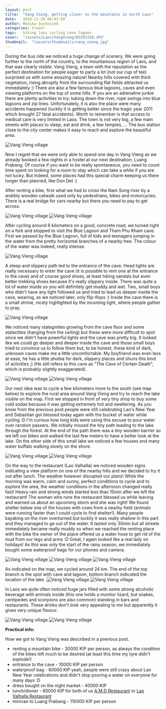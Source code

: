 ```yaml
---
layout: post
title:  "Vang Vieng, getting closer to the mountains in north Laos"
date:   2018-11-20 08:43:59
author: Monika Suchoszek
categories: travel
tags:	hiking laos cycling cave lagoon 
cover:  "/assets/Laos/VangVieng/DSC03339.JPG"
thumbnail:  "/assets/thumbnails/vang_vieng.jpg"
---
```


During the bus ride we noticed a huge change of scenery. We were going further to the north of the country, to the mountainous region of Laos, and that was clearly visible. Vang Vieng, a town with the 
reputation as the perfect destination for people eager to party a lot (not our cup of tee) surprised us with some amazing nature! Nearby hills covered with thick vegetation, rising
abruptly from the surrounding flat fields attracted us immediately :) There are also a few famous blue lagoons, caves and even viewing platforms on the top of some hills.
If you are an adrenaline junkie there are plenty activities to try: tubing down the river, rope swings into blue lagoons and zip lines. Unfortunately, it is also the place were many 
accidents happened (luckily it is getting better since the tragic year 2011 which brought 27 fatal accidents). Worth to remember is that access to medical care is very limited in Laos.
The town is not very big, a few main streets with places to sleep, eat and drink, a few temples, ... The bus station close to the city center makes it easy to reach and explore the beautiful area.

<img src="/assets/Laos/VangVieng/DSC03419.JPG" alt="Vang Vieng village" />

Now I regret that we were only able to spend one day in Vang Vieng as we already booked a few nights in a hostel at our next destination, Luang Prabang. Of course if you want to be really 
spontaneous, you need to count time spent on looking for a room to stay which can take a while if you are not lucky. But indeed, some places had this special charm keeping us
there longer than planned, like Don Det :)
  
After renting a bike, first what we had to cross the Nam Song river by a wobbly wooden catwalk
used only by pedestrians, bikes and motorcycles. There is a real bridge for cars nearby but there you need to pay to get across.

<img src="/assets/Laos/VangVieng/DSC03341.JPG" alt="Vang Vieng village" />
<img src="/assets/Laos/VangVieng/DSC03343.JPG" alt="Vang Vieng village" />

After cycling around 6 kilometers on a good, concrete road, we turned right on a fork and stopped to visit the Blue Lagoon and Tham Phu Kham cave. First we
passed by the Blue Lagoon, full of kids and teenagers jumping in the water from the pretty horizontal branches of a nearby tree. The colour of the water was indeed,
really intense.

<img src="/assets/Laos/VangVieng/DSC03347.JPG" alt="Vang Vieng village" />

A steep and slippery path led to the entrance of the cave. Head lights are really necessary to enter the cave (it is possible to rent one at the entrance to the cave) 
and of course good shoes, at least hiking sandals but even better trekking shoes because it's really slippery inside. There was quite a lot of water inside so you will 
definitely get muddy and wet. Two, small boys who didn't have any light followed us and tried to lead us deeper inside 
the cave, wearing, as we noticed later, only flip-flops :) Inside the cave there is a small shrine, nicely highlighted by the incoming light, where people gather to pray.

<img src="/assets/Laos/VangVieng/DSC03379.JPG" alt="Vang Vieng village" />

We noticed many stalagmites growing from the cave floor and some stalactites (hanging from the ceiling) but these were more difficult to spot since we didn't have 
powerful lights and the cave was pretty big. It looked like we could go deeper and deeper inside the cave and those small boys tried to convince us to follow them but, to be 
honest, these kind of dark, unknown caves make me a little uncomfortable. My boyfriend was even less at ease, he has a little phobia for dark, slippery places and
shuns this kind of activities ;) (He still refers to this cave as "The Cave of Certain Death", which is probably slightly exaggerated).

<div class="row">
  <img src="/assets/Laos/VangVieng/IMG_20180416_113418085_LL.jpg" class="column-50" alt="Vang Vieng village" />
  <img src="/assets/Laos/VangVieng/IMG_20180416_113517978_LL.jpg" class="column-50" alt="Vang Vieng village" />
</div>

Our next idea was to cycle a few kilometers more to the south (see map below) to explore the rural area around Vang Vieng and try to reach the lake visible on the map. First we stopped 
in front of very tiny shop to buy some cold sodas because it was getting extremely hot and sweltering. As you know from the previous post people were still celebrating Lao's New Year
and Sebastian got blessed today again with the bucket of water while cycling :D I'm curious how long kids were using this excuse to pour water over random passers. We initially missed the 
tiny path leading to the lake through the forest. At the end of the path there was a tiny wooden barrier so we left our bikes and walked the last few meters to have a better look at the lake.
On the other side of this small lake we noticed a few houses and many water buffalo walking slowly on the shore.

<img src="/assets/Laos/VangVieng/DSC03384.JPG" alt="Vang Vieng village" />
<img src="/assets/Laos/VangVieng/DSC03387.JPG" alt="Vang Vieng village" />

On the way to the restaurant (Lao Valhalla) we noticed wooden signs indicating a view platform on one of the nearby hills and we decided to try it out after lunch.
The weather however disrupted our plans! While the morning was warm, calm and sunny, perfect conditions to cycle and to explore the area, the weather conditions in the afternoon changed really 
fast! Heavy rain and strong winds started less than 15min after we left the restaurant! The woman who runs the restaurant blessed us while leaving and warned us about an upcoming storm and she was right!
We found shelter below one of the houses with cows from a nearby field (animals were running faster than I could cycle to find shelter!). Many people kayaking on the river overturned but
luckily it was really shallow in this part and they managed to ge out of the water. It lasted only 30min but all streets immediately became really muddy so when we reached the renting place with the bike 
the owner of the place offered us a water hose to get rid of the mud from our legs and arms :D Great, I again looked like a real lady on holidays! As this was only the start of the
rainy season, we immediately bought some waterproof bags for our phones and camera.

<img src="/assets/Laos/VangVieng/DSC03400.JPG" alt="Vang Vieng village" />
<img src="/assets/Laos/VangVieng/DSC03411.JPG" alt="Vang Vieng village" />
<img src="/assets/Laos/VangVieng/DSC03414.JPG" alt="Vang Vieng village" />

As indicated on the map, we cycled around 24 km. The end of the top branch is the spot with cave and lagoon, bottom branch indicated the location of the lake.
<img src="/assets/Laos/VangVieng/Screenshot from 2019-01-24 13-38-47.png" alt="Vang Vieng village" />
<img src="/assets/Laos/VangVieng/IMG_20180416_103904370.jpg" alt="Vang Vieng village" />

In Laos we quite often noticed huge jars filled with some strong alcoholic beverage with animals inside (this one holds a monitor lizard, but snakes, centipedes and scorpions are also common) 
standing in bars and restaurants. These drinks don't look very appealing to me but apparently it gives very unique flavour.
<div class="row">
  <img src="/assets/Laos/VangVieng/IMG_20180417_091134218.jpg" class="column-50" alt="Vang Vieng village" />
  <img src="/assets/Laos/VangVieng/DSC03415.JPG" class="column-50" alt="Vang Vieng village" />
</div>



__Practical info:__

How we got to Vang Vieng was described in a previous post. 
  * renting a mountain bike - 30000 KIP per person, as always the condition of the bikes left much to be desired (at least this time my tyre didn't explode!)
  * entrance to the cave - 10000 KIP per person 
  * waterproof bag - 60000 KIP yeah, people were still crazy about Lao New Year celebrations and didn't stop pouring a water on everyone for many days :D
  * dress bought on the night market - 40000 KIP 
  * lunch/dinner - 60000 KIP for both of us <a href="https://www.tripadvisor.com/Restaurant_Review-g612363-d2490847-Reviews-A_M_D_Restaurant-Vang_Vieng_Vientiane_Province.html">A.M.D Restaurant</a> or <a href="https://www.tripadvisor.com/Restaurant_Review-g612363-d9794459-Reviews-Lao_Valhalla_Restaurant-Vang_Vieng_Vientiane_Province.html">Lao Valhalla Restaurant</a> 
  * minivan to Luang Prabang - 110000 KIP per person

